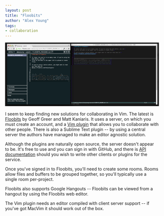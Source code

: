 ```yaml
---
layout: post
title: "Floobits"
author: "Alex Young"
tags: 
- collaboration
---
```


![Floobits](/images/posts/floobits.png)

I seem to keep finding new solutions for collaborating in Vim.  The latest is [Floobits](https://floobits.com/) by Geoff Greer and Matt Kaniaris.  It uses a server, on which you must create an account, and a [Vim plugin](https://github.com/Floobits/floobits-vim) that allows you to collaborate with other people.  There is also a Sublime Text plugin -- by using a central server the authors have managed to make an editor agnostic solution.

Although the plugins are naturally open source, the server doesn't appear to be.  It's free to use and you can sign in with GitHub, and there is [API documentation](https://floobits.com/help/api/) should you wish to write other clients or plugins for the service.

Once you've signed in to Floobits, you'll need to create some rooms.  Rooms allow files and buffers to be grouped together, so you'll typically use a single room per-project.

Floobits also supports Google Hangouts -- Floobits can be viewed from a hangout by using the Floobits web editor.

The Vim plugin needs an editor compiled with client server support -- if you've got MacVim it should work out of the box.
